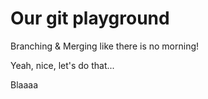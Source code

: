 # Our git playground

Branching & Merging like there is no morning!

Yeah, nice, let's do that...

Blaaaa
